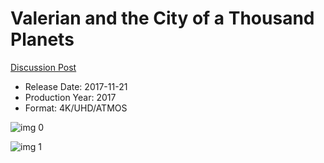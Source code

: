 # Valerian and the City of a Thousand Planets

[Discussion Post](https://www.avsforum.com/threads/bass-eq-for-filtered-movies.2995212/post-56758838)

* Release Date: 2017-11-21
* Production Year: 2017
* Format: 4K/UHD/ATMOS

![img 0](https://i.imgur.com/xLYL7HZ.jpg)

![img 1](https://i.imgur.com/6ydKoEl.png)

